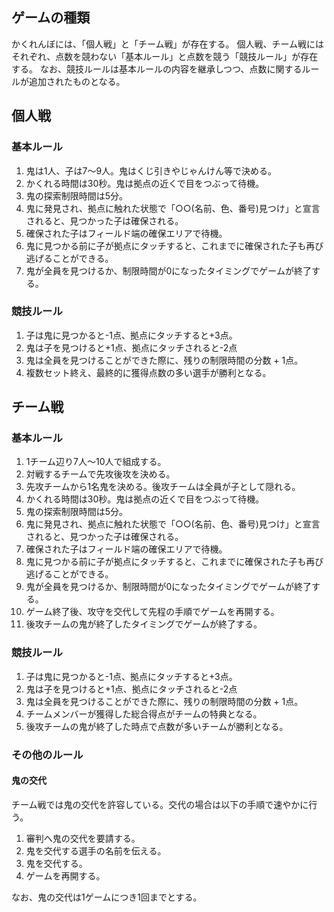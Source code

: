 ## ゲームの種類
かくれんぼには、「個人戦」と「チーム戦」が存在する。
個人戦、チーム戦にはそれぞれ、点数を競わない「基本ルール」と点数を競う「競技ルール」が存在する。
なお、競技ルールは基本ルールの内容を継承しつつ、点数に関するルールが追加されたものとなる。

## 個人戦

### 基本ルール
1. 鬼は1人、子は7〜9人。鬼はくじ引きやじゃんけん等で決める。
2. かくれる時間は30秒。鬼は拠点の近くで目をつぶって待機。
3. 鬼の探索制限時間は5分。
4. 鬼に発見され、拠点に触れた状態で「○○(名前、色、番号)見つけ」と宣言されると、見つかった子は確保される。
5. 確保された子はフィールド端の確保エリアで待機。
6. 鬼に見つかる前に子が拠点にタッチすると、これまでに確保された子も再び逃げることができる。
7. 鬼が全員を見つけるか、制限時間が0になったタイミングでゲームが終了する。

### 競技ルール
1. 子は鬼に見つかると-1点、拠点にタッチすると+3点。
2. 鬼は子を見つけると+1点、拠点にタッチされると-2点
3. 鬼は全員を見つけることができた際に、残りの制限時間の分数 + 1点。
4. 複数セット終え、最終的に獲得点数の多い選手が勝利となる。

## チーム戦

### 基本ルール
1. 1チーム辺り7人〜10人で組成する。
2. 対戦するチームで先攻後攻を決める。
3. 先攻チームから1名鬼を決める。後攻チームは全員が子として隠れる。
2. かくれる時間は30秒。鬼は拠点の近くで目をつぶって待機。
3. 鬼の探索制限時間は5分。
4. 鬼に発見され、拠点に触れた状態で「○○(名前、色、番号)見つけ」と宣言されると、見つかった子は確保される。
5. 確保された子はフィールド端の確保エリアで待機。
6. 鬼に見つかる前に子が拠点にタッチすると、これまでに確保された子も再び逃げることができる。
7. 鬼が全員を見つけるか、制限時間が0になったタイミングでゲームが終了する。
8. ゲーム終了後、攻守を交代して先程の手順でゲームを再開する。
9. 後攻チームの鬼が終了したタイミングでゲームが終了する。

### 競技ルール
1. 子は鬼に見つかると-1点、拠点にタッチすると+3点。
2. 鬼は子を見つけると+1点、拠点にタッチされると-2点
3. 鬼は全員を見つけることができた際に、残りの制限時間の分数 + 1点。
4. チームメンバーが獲得した総合得点がチームの特典となる。
5. 後攻チームの鬼が終了した時点で点数が多いチームが勝利となる。

### その他のルール
#### 鬼の交代
チーム戦では鬼の交代を許容している。交代の場合は以下の手順で速やかに行う。

1. 審判へ鬼の交代を要請する。
2. 鬼を交代する選手の名前を伝える。
3. 鬼を交代する。
4. ゲームを再開する。

なお、鬼の交代は1ゲームにつき1回までとする。
